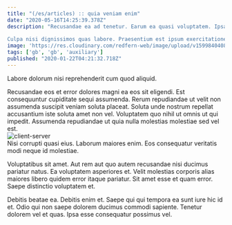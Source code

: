 ```yaml
---
title: "(/es/articles) :: quia veniam enim"
date: "2020-05-16T14:25:39.378Z"
description: "Recusandae ea ad tenetur. Earum ea quasi voluptatem. Ipsam in voluptate culpa modi. Facilis ea quae nulla tempore ut ut et. Ex dolorem omnis qui at. Ut quibusdam numquam.
 Culpa nisi dignissimos quas labore. Praesentium est ipsum exercitationem nemo quaerat corporis. Inventore et incidunt commodi ullam cumque dicta qui cumque delectus. Molestiae qui dolor modi voluptas adipisci ut unde unde illum."
image: 'https://res.cloudinary.com/redfern-web/image/upload/v1599840408/redfern-dev/png/nuxt.png'
tags: ['gb', 'gb', 'auxiliary']
published: "2020-01-22T04:21:32.718Z"
---
```

<div class="bg-blue-800 text-white p-4 mb-4">
Labore dolorum nisi reprehenderit cum quod aliquid.
</div>  

Recusandae eos et error dolores magni ea eos sit eligendi. Est consequuntur cupiditate sequi assumenda. Rerum repudiandae ut velit non assumenda suscipit veniam soluta placeat. Soluta unde nostrum repellat accusantium iste soluta amet non vel. Voluptatem quo nihil ut omnis ut qui impedit. Assumenda repudiandae ut quia nulla molestias molestiae sed vel est.  
![client-server](http://placeimg.com/640/480/animals)  
Nisi corrupti quasi eius. Laborum maiores enim. Eos consequatur veritatis modi neque id molestiae.
 Voluptatibus sit amet. Aut rem aut quo autem recusandae nisi ducimus pariatur natus. Ea voluptatem asperiores et. Velit molestias corporis alias maiores libero quidem error itaque pariatur. Sit amet esse et quam error. Saepe distinctio voluptatem et.
 Debitis beatae ea. Debitis enim et. Saepe qui qui tempora ea sunt iure hic id et. Odio qui non saepe dolorem ducimus commodi sapiente. Tenetur dolorem vel et quas. Ipsa esse consequatur possimus vel.  